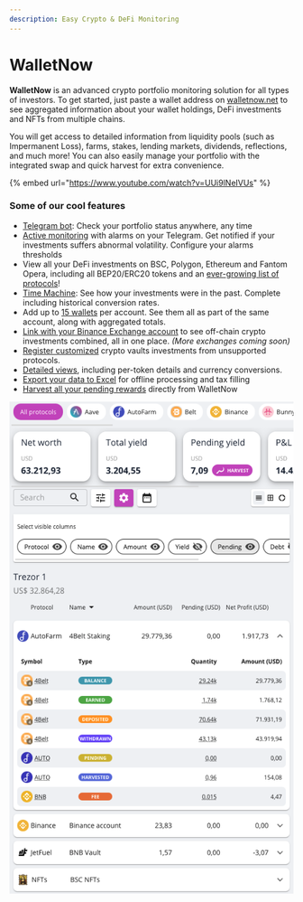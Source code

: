 ```yaml
---
description: Easy Crypto & DeFi Monitoring
---
```


# WalletNow

**WalletNow** is an advanced crypto portfolio monitoring solution for all types of investors. To get started, just paste a wallet address on [walletnow.net](https://walletnow.net) to see aggregated information about your wallet holdings, DeFi investments and NFTs from multiple chains.

You will get access to detailed information from liquidity pools (such as Impermanent Loss), farms, stakes, lending markets, dividends, reflections, and much more! You can also easily manage your portfolio with the integrated swap and quick harvest for extra convenience.

{% embed url="https://www.youtube.com/watch?v=UUi9lNeIVUs" %}

### Some of our cool features

* [Telegram bot](features/telegram-bot.md): Check your portfolio status anywhere, any time
* [Active monitoring](features/active-monitoring.md) with alarms on your Telegram. Get notified if your investments suffers abnormal volatility. Configure your alarms thresholds
* View all your DeFi investments on BSC, Polygon, Ethereum and Fantom Opera, including all BEP20/ERC20 tokens and an [ever-growing list of protocols](supported-sources.md)!
* [Time Machine](features/time-machine.md): See how your investments were in the past. Complete including historical conversion rates.
* Add up to [15 wallets](features/multiple-wallets.md) per account. See them all as part of the same account, along with aggregated totals.
* [Link with your Binance Exchange account](features/binance-exchange-integration.md) to see off-chain crypto investments combined, all in one place. _(More exchanges coming soon)_
* [Register customized](features/custom-vaults.md) crypto vaults investments from unsupported protocols.
* [Detailed views](features/detailed-token-data.md), including per-token details and currency conversions.
* [Export your data to Excel](features/export-data-to-csv-excel.md) for offline processing and tax filling
* [Harvest all your pending rewards](features/harvest-rewards.md) directly from WalletNow

![WalletNow main screen](<.gitbook/assets/image (82).png>)

